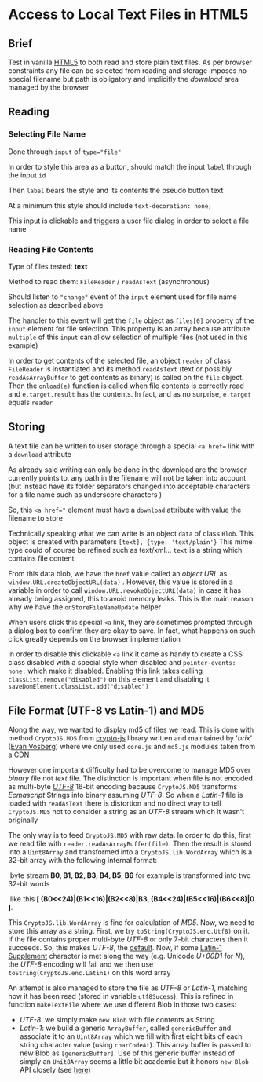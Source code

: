 # Access to Local Text Files in HTML5

## Brief

Test in vanilla [HTML5](https://en.wikipedia.org/wiki/HTML5) to both read and store plain text files. As per browser constraints any file can be selected from reading and storage imposes no special filename but path is obligatory and implicitly the *download* area managed by the browser

## Reading

### Selecting File Name

Done through `input` of `type="file"` 

In order to style this area as a button, should match the input `label` through the input `id`

Then `label` bears the style and its contents the pseudo button text

At a minimum this style should include `text-decoration: none;` 

This input is clickable and triggers a user file dialog in order to select a file name

### Reading File Contents

Type of files tested: **text**

Method to read them: `FileReader` / `readAsText` (asynchronous)

Should listen to `"change"` event of the `input` element used for file name selection as described above

The handler to this event will get the `file` object  as `files[0]` property of the `input` element for file selection. This property is an array because attribute `multiple` of this `input` can allow selection of multiple files (not used in this example) 

In order to get contents of the selected file, an object `reader` of class `FileReader` is instantiated and its method `readAsText` (text or possibly `readAsArrayBuffer`  to get contents as binary) is called on the `file` object. Then the `onload(e)` function is called when file contents is correctly read and `e.target.result` has the contents. In fact, and as no surprise, `e.target` equals `reader`

## Storing

A text file can be written to user storage through a special `<a href=` link with a `download` attribute

As already said writing can only be done in the download are the browser currently points to. any path in the filename will not be taken into account (but instead have its folder separators changed into acceptable characters for a file name such as underscore characters )

So, this `<a href="` element must have a `download` attribute with value the filename to store

Technically speaking what we can write is an object `data` of class `Blob`. This object is created with parameters `[text], {type: 'text/plain'}` This mime type could of course be refined such as text/xml... `text` is a string which contains file content

From this data blob, we have the `href` value called an *object URL* as `window.URL.createObjectURL(data)` . However, this value is stored in a variable in order to call `window.URL.revokeObjectURL(data)`  in case it has already being assigned, this to avoid memory leaks. This is the main reason why we have the `onStoreFileNameUpdate`  helper

When users click this special `<a` link, they are sometimes prompted through a dialog box to confirm they are okay to save. In fact, what happens on such click greatly depends on the browser implementation

In order to disable this clickable `<a` link it came as handy to create a CSS class disabled with a special style when disabled and `pointer-events: none;`  which make it disabled. Enabling this link takes calling `classList.remove("disabled")` on this element and disabling it `saveDomElement.classList.add("disabled")`

## File Format (UTF-8 vs Latin-1) and MD5

Along the way, we wanted to display [md5](https://en.wikipedia.org/wiki/MD5) of files we read. This is done with method `CryptoJS.MD5` from [crypto-js](https://github.com/brix/crypto-js) library written and maintained by '*brix*' ([Evan Vosberg](https://urban.to/evanvosberg/about)) where we only used `core.js` and `md5.js` modules taken from a [CDN](https://en.wikipedia.org/wiki/Content_delivery_network)

However one important difficulty had to be overcome to manage MD5 over *binary* file not *text* file. The distinction is important when file is not encoded as multi-byte *[UTF-8](https://en.wikipedia.org/wiki/UTF-8)* 16-bit encoding because `CryptoJS.MD5` transforms *Ecmascript* Strings into binary assuming *UTF-8*. So when a *Latin-1* file is loaded with `readAsText` there is distortion and no direct way to tell `CryptoJS.MD5` not to consider a string as an *UTF-8* stream which it wasn't originally

The only way is to feed `CryptoJS.MD5` with raw data.  In order to do this, first we read file with `reader.readAsArrayBuffer(file)`. Then the result is stored into a `Uint8Array` and transformed into a `CryptoJS.lib.WordArray` which is a 32-bit array with the following internal format:

​	byte stream **B0, B1, B2, B3, B4, B5, B6** for example is transformed into two 32-bit words

​	like this **[ (B0<<24)|(B1<<16)|(B2<<8)|B3, (B4<<24)|(B5<<16)|(B6<<8)|0 ]**.

This `CryptoJS.lib.WordArray` is fine for calculation of *MD5*. Now, we need to store this array as a string. First, we try `toString(CryptoJS.enc.Utf8)` on it. If the file contains proper multi-byte *UTF-8* or only 7-bit characters then it succeeds. So, this makes *UTF-8*, the <u>default</u>. Now, if some [Latin-1 Supplement](https://en.wikipedia.org/wiki/Latin-1_Supplement) character is met along the way (e.g. Unicode *U+00D1* for *Ñ*), the *UTF-8* encoding will fail and we then use `toString(CryptoJS.enc.Latin1)`  on this word array

 An attempt is also managed to store the file as *UTF-8* or *Latin-1*, matching how it has been read (stored in variable `utf8Sucess`). This is refined in function `makeTextFile` where we use different Blob in those two cases:

- *UTF-8*: we simply make `new Blob` with file contents as String
- *Latin-1*: we build a generic `ArrayBuffer`, called `genericBuffer` and associate it to an `Uint8Array` which we fill with first eight bits of each string character value (using `charCodeAt`). This array buffer is passed to new Blob as `[genericBuffer]`. Use of this generic buffer instead of simply an `Unit8Array` seems a little bit academic but it honors `new Blob` API closely (see [here](https://developer.mozilla.org/en-US/docs/Web/API/Blob/Blob))











